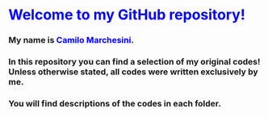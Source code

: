 
# <span style="color:blue">Welcome to my GitHub repository\!</span>

### My name is <span style="color:blue">Camilo Marchesini</span>.

### In this repository you can find a selection of my original codes\! Unless otherwise stated, all codes were written exclusively by me.

### You will find descriptions of the codes in each folder.


